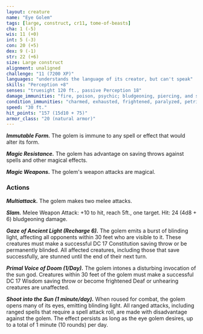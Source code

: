 ```yaml
---
layout: creature
name: "Eye Golem"
tags: [large, construct, cr11, tome-of-beasts]
cha: 1 (-5)
wis: 11 (+0)
int: 5 (-3)
con: 20 (+5)
dex: 9 (-1)
str: 22 (+6)
size: Large construct
alignment: unaligned
challenge: "11 (7200 XP)"
languages: "understands the language of its creator, but can't speak"
skills: "Perception +8"
senses: "truesight 120 ft., passive Perception 18"
damage_immunities: "fire, poison, psychic; bludgeoning, piercing, and slashing from nonmagical weapons that aren't adamantine"
condition_immunities: "charmed, exhausted, frightened, paralyzed, petrified, poisoned"
speed: "30 ft."
hit_points: "157 (15d10 + 75)"
armor_class: "20 (natural armor)"
---
```


***Immutable Form.*** The golem is immune to any spell or effect that would alter its form.

***Magic Resistance.*** The golem has advantage on saving throws against spells and other magical effects.

***Magic Weapons.*** The golem's weapon attacks are magical.

### Actions

***Multiattack.*** The golem makes two melee attacks.

***Slam.*** Melee Weapon Attack: +10 to hit, reach 5ft., one target. Hit: 24 (4d8 + 6) bludgeoning damage.

***Gaze of Ancient Light (Recharge 6).*** The golem emits a burst of blinding light, affecting all opponents within 30 feet who are visible to it. These creatures must make a successful DC 17 Constitution saving throw or be permanently blinded. All affected creatures, including those that save successfully, are stunned until the end of their next turn.

***Primal Voice of Doom (1/Day).*** The golem intones a disturbing invocation of the sun god. Creatures within 30 feet of the golem must make a successful DC 17 Wisdom saving throw or become frightened Deaf or unhearing creatures are unaffected.

***Shoot into the Sun (1 minute/day).*** When roused for combat, the golem opens many of its eyes, emitting blinding light. All ranged attacks, including ranged spells that require a spell attack roll, are made with disadvantage against the golem. The effect persists as long as the eye golem desires, up to a total of 1 minute (10 rounds) per day.

